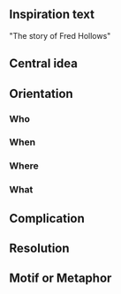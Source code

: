 
## Inspiration text
"The story of Fred Hollows"

## Central idea
 
## Orientation
### Who
### When
### Where
### What 

## Complication

## Resolution

## Motif or Metaphor




